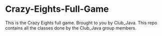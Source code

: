 # Crazy-Eights-Full-Game
This is the Crazy Eights full game. Brought to you by Club_Java.
This repo contains all the classes done by the Club_Java group members.
